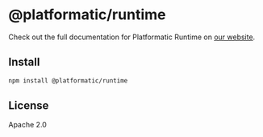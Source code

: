 # @platformatic/runtime

Check out the full documentation for Platformatic Runtime on [our website](https://docs.platformatic.dev/docs/getting-started/quick-start-guide).

## Install

```sh
npm install @platformatic/runtime
```

## License

Apache 2.0

